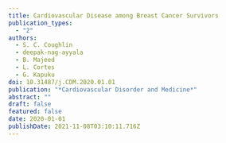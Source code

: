 ```yaml
---
title: Cardiovascular Disease among Breast Cancer Survivors
publication_types:
  - "2"
authors:
  - S. C. Coughlin
  - deepak-nag-ayyala
  - B. Majeed
  - L. Cortes
  - G. Kapuku
doi: 10.31487/j.CDM.2020.01.01
publication: "*Cardiovascular Disorder and Medicine*"
abstract: ""
draft: false
featured: false
date: 2020-01-01
publishDate: 2021-11-08T03:10:11.716Z
---
```

